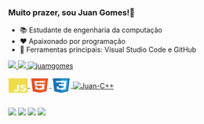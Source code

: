 ### Muito prazer, sou Juan Gomes!👋

- 📚 Estudante de engenharia da computação
- ♥ Apaixonado por programação 
- 🎒 Ferramentas principais: Visual Studio Code e GitHub

<div>
  <a href="https://github.com/juammgomes">
  <img height="180em" src="https://github-readme-stats.vercel.app/api?username=juamgomes&show_icons=true&theme=gruvbox&include_all_commits=true&count_private=true"/>
  <img height="180em" src="https://github-readme-stats.vercel.app/api/top-langs/?username=juamgomes&layout=compact&langs_count=7&theme=gruvbox"/>
    <img src="https://komarev.com/ghpvc/?username=juamgomes&color=green" alt="juamgomes" /> 
</div>
  
 <div style="display: inline_block"><br>
  <img align="center" alt="Juan-Js" height="30" width="40" src="https://raw.githubusercontent.com/devicons/devicon/master/icons/javascript/javascript-plain.svg">
  <img align="center" alt="Juan-HTML" height="30" width="40" src="https://raw.githubusercontent.com/devicons/devicon/master/icons/html5/html5-original.svg">
  <img align="center" alt="Juan-CSS" height="30" width="40" src="https://raw.githubusercontent.com/devicons/devicon/master/icons/css3/css3-original.svg">
  <img align="center" alt="Juan-C++" height="30" width="40" src="https://cdn.worldvectorlogo.com/logos/c.svg">
 </div> 
  
  ##
  
 <div> 
  <a href="https://www.instagram.com/juangmes_/" target="_blank"><img src="https://img.shields.io/badge/-Instagram-%23E4405F?style=for-the-badge&logo=instagram&logoColor=white" target="_blank"></a>
 <a href="https://discord.gg/64WY6QkE" target="_blank"><img src="https://img.shields.io/badge/Discord-7289DA?style=for-the-badge&logo=discord&logoColor=white" target="_blank"></a> 
   <a href = "mailto:juanmartinsgmess@gmail.com"><img src="https://img.shields.io/badge/-Gmail-%23333?style=for-the-badge&logo=gmail&logoColor=white" target="_blank"></a>
  <a href="https://www.linkedin.com/in/juan-martins-gomes-a5ab21212/" target="_blank"><img src="https://img.shields.io/badge/-LinkedIn-%230077B5?style=for-the-badge&logo=linkedin&logoColor=white" target="_blank"></a> 
 </div>
